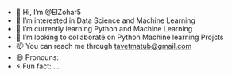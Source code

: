 - 👋 Hi, I’m @ElZohar5
- 👀 I’m interested in Data Science and Machine Learning
- 🌱 I’m currently learning Python and Machine Learning
- 💞️ I’m looking to collaborate on Python Machine learning Projcts
- 📫 You can reach me through tavetmatub@gmail.com
- 😄 Pronouns: 
- ⚡ Fun fact: ...

<!---
ElZohar5/ElZohar5 is a ✨ special ✨ repository because its `README.md` (this file) appears on your GitHub profile.
You can click the Preview link to take a look at your changes.
--->
